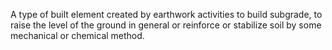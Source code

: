 A type of built element created by earthwork activities to build subgrade, to raise the level of the ground in general or reinforce or stabilize soil by some mechanical or chemical method.

<!-- end of short definition -->

